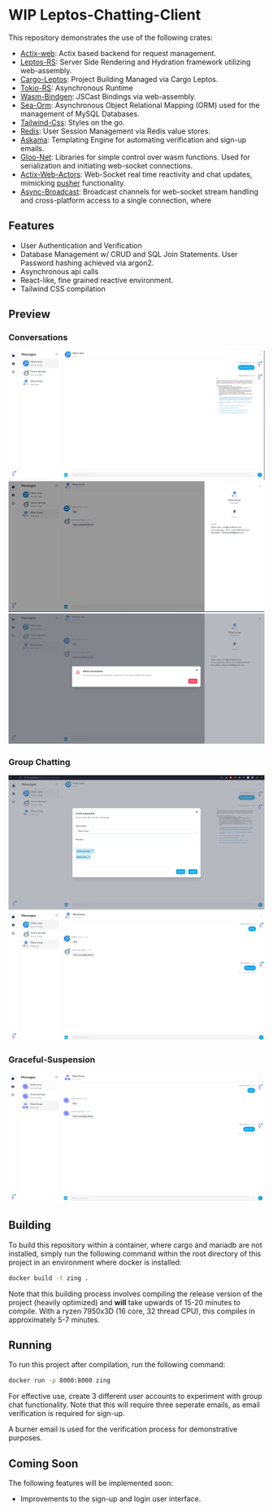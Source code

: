 # WIP Leptos-Chatting-Client
This repository demonstrates the use of the following crates:
* [Actix-web](https://actix.rs/): Actix based backend for request management.
* [Leptos-RS](https://github.com/leptos-rs/leptos): Server Side Rendering and Hydration framework utilizing web-assembly.
* [Cargo-Leptos](https://github.com/leptos-rs/cargo-leptos): Project Building Managed via Cargo Leptos.
* [Tokio-RS](https://tokio.rs/): Asynchronous Runtime
* [Wasm-Bindgen](https://github.com/rustwasm/wasm-bindgen): JSCast Bindings via web-assembly.
* [Sea-Orm](https://github.com/SeaQL/sea-orm): Asynchronous Object Relational Mapping (ORM) used for the management of MySQL Databases.
* [Tailwind-Css](https://tailwindcss.com/): Styles on the go.
* [Redis](https://redis.io/): User Session Management via Redis value stores.
* [Askama](https://github.com/djc/askama): Templating Engine for automating verification and sign-up emails.
* [Gloo-Net](https://github.com/rustwasm/gloo): Libraries for simple control over wasm functions. Used for serialization and initiating web-socket connections. 
* [Actix-Web-Actors](https://github.com/actix/actix-web/tree/master/actix-web-actors): Web-Socket real time reactivity and chat updates, mimicking [pusher](https://pusher.com/) functionality.
* [Async-Broadcast](https://github.com/smol-rs/async-broadcast): Broadcast channels for web-socket stream handling and cross-platform access to a single connection, where 

## Features
* User Authentication and Verification
* Database Management w/ CRUD and SQL Join Statements. User Password hashing achieved via argon2.
* Asynchronous api calls
* React-like, fine grained reactive environment.
* Tailwind CSS compilation


## Preview
### Conversations
![Converesations](./Demo/conversations.png)
![Converesation-Info](./Demo/conversations-info.png)
![Converesation-Deletion](./Demo/conversations-deletion.png)
### Group Chatting
![Creation](./Demo/group-chat-1.png)
![Multi User Conversation](./Demo/group-chat-2.png)
### Graceful-Suspension
![Graceful-Suspension](./Demo/Graceful-suspension.png)

## Building
To build this repository within a container, where cargo and mariadb are not installed, simply run the following command within the root directory of this project in an environment where docker is installed:

```bash
docker build -t zing .
```

Note that this building process involves compiling the release version of the project (heavily optimized) and **will** take upwards of 15-20 minutes to compile. With a ryzen 7950x3D (16 core, 32 thread CPU), this compiles in approximately 5-7 minutes.

## Running
To run this project after compilation, run the following command:

```bash
docker run -p 8000:8000 zing
```

For effective use, create 3 different user accounts to experiment with group chat functionality. Note that this will require three seperate emails, as email verification is required for sign-up.

A burner email is used for the verification process for demonstrative purposes.

## Coming Soon
The following features will be implemented soon:

* Improvements to the sign-up and login user interface.
